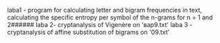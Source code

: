 laba1 - program for calculating letter and bigram frequencies in text, calculating the specific entropy per symbol of the n-grams for n = 1 and 2######
laba 2- cryptanalysis of Vigenère on 'вар9.txt' 
laba 3 - cryptanalysis of affine substitution of bigrams on '09.txt'
